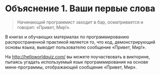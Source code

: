 # Объяснение 1. Ваши первые слова

> Начинающий программист заходит в бар, осматривается и говорит: «Привет, Мир!».

В книгах и обучающих материалах по программированию распространенной практикой является то, что код, демонстрирующий основы языка, выводит пользователю сообщение «Привет, Мир!».

На http://helloworldquiz.com/ вы можете поучаствовать в викторине, пытаясь угадать используемый язык программирования на основе мини-программы, отображающей сообщение «Привет, Мир».
